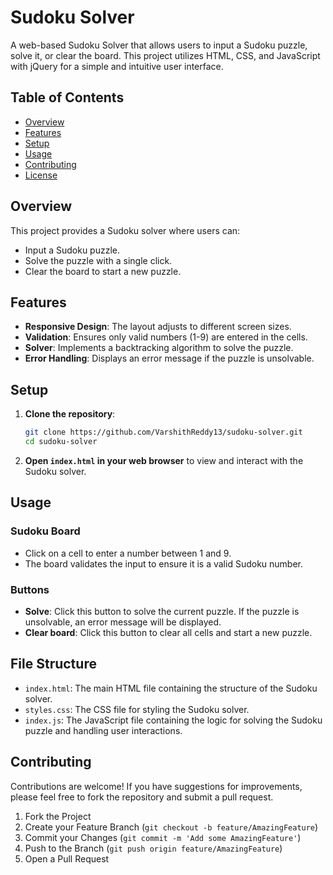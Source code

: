 # Sudoku Solver

A web-based Sudoku Solver that allows users to input a Sudoku puzzle, solve it, or clear the board. This project utilizes HTML, CSS, and JavaScript with jQuery for a simple and intuitive user interface.

## Table of Contents

- [Overview](#overview)
- [Features](#features)
- [Setup](#setup)
- [Usage](#usage)
- [Contributing](#contributing)
- [License](#license)

## Overview

This project provides a Sudoku solver where users can:
- Input a Sudoku puzzle.
- Solve the puzzle with a single click.
- Clear the board to start a new puzzle.

## Features

- **Responsive Design**: The layout adjusts to different screen sizes.
- **Validation**: Ensures only valid numbers (1-9) are entered in the cells.
- **Solver**: Implements a backtracking algorithm to solve the puzzle.
- **Error Handling**: Displays an error message if the puzzle is unsolvable.

## Setup

1. **Clone the repository**:
    ```sh
    git clone https://github.com/VarshithReddy13/sudoku-solver.git
    cd sudoku-solver
    ```

2. **Open `index.html` in your web browser** to view and interact with the Sudoku solver.

## Usage

### Sudoku Board
- Click on a cell to enter a number between 1 and 9.
- The board validates the input to ensure it is a valid Sudoku number.

### Buttons
- **Solve**: Click this button to solve the current puzzle. If the puzzle is unsolvable, an error message will be displayed.
- **Clear board**: Click this button to clear all cells and start a new puzzle.

## File Structure

- `index.html`: The main HTML file containing the structure of the Sudoku solver.
- `styles.css`: The CSS file for styling the Sudoku solver.
- `index.js`: The JavaScript file containing the logic for solving the Sudoku puzzle and handling user interactions.

## Contributing

Contributions are welcome! If you have suggestions for improvements, please feel free to fork the repository and submit a pull request. 

1. Fork the Project
2. Create your Feature Branch (`git checkout -b feature/AmazingFeature`)
3. Commit your Changes (`git commit -m 'Add some AmazingFeature'`)
4. Push to the Branch (`git push origin feature/AmazingFeature`)
5. Open a Pull Request
